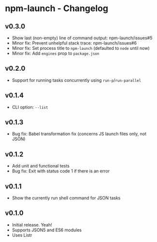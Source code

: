 # npm-launch - Changelog

## v0.3.0

- Show last (non-empty) line of command output: npm-launch/issues#5
- Minor fix: Prevent unhelpful stack trace: npm-launch/issues#6
- Minor fix: Set process title to `npm-launch` (defaulted to `node` until now)
- Minor fix: Add `engines` prop to `package.json`

## v0.2.0

- Support for running tasks concurrently using `run-p`/`run-parallel`

## v0.1.4

- CLI option: `--list`

## v0.1.3

- Bug fix: Babel transformation fix (concerns JS launch files only, not JSON)

## v0.1.2

- Add unit and functional tests
- Bug fix: Exit with status code 1 if there is an error

## v0.1.1

- Show the currently run shell command for JSON tasks

## v0.1.0

- Initial release. Yeah!
- Supports JSON5 and ES6 modules
- Uses Listr
